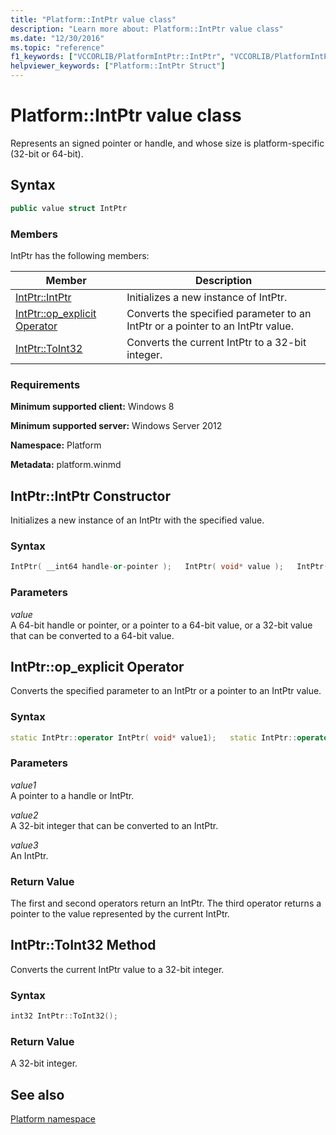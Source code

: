 ```yaml
---
title: "Platform::IntPtr value class"
description: "Learn more about: Platform::IntPtr value class"
ms.date: "12/30/2016"
ms.topic: "reference"
f1_keywords: ["VCCORLIB/PlatformIntPtr::IntPtr", "VCCORLIB/PlatformIntPtr::op_explicit Operator", "VCCORLIB/PlatformIntPtr::ToInt32"]
helpviewer_keywords: ["Platform::IntPtr Struct"]
---
```

# Platform::IntPtr value class

Represents an signed pointer or handle, and whose size is platform-specific (32-bit or 64-bit).

## Syntax

```cpp
public value struct IntPtr
```

### Members

IntPtr has the following members:

|Member|Description|
|------------|-----------------|
|[IntPtr::IntPtr](#ctor)|Initializes a new instance of IntPtr.|
|[IntPtr::op_explicit Operator](#op-explicit)|Converts the specified parameter to an IntPtr or a pointer to an IntPtr value.|
|[IntPtr::ToInt32](#toint32)|Converts the current IntPtr to a 32-bit integer.|

### Requirements

**Minimum supported client:** Windows 8

**Minimum supported server:** Windows Server 2012

**Namespace:** Platform

**Metadata:** platform.winmd

## <a name="ctor"></a> IntPtr::IntPtr Constructor

Initializes a new instance of an IntPtr with the specified value.

### Syntax

```cpp
IntPtr( __int64 handle-or-pointer );   IntPtr( void* value );   IntPtr( int 32-bit_value );
```

### Parameters

*value*<br/>
A 64-bit handle or pointer, or a pointer to a 64-bit value, or a 32-bit value that can be converted to a 64-bit value.

## <a name="op-explicit"></a> IntPtr::op_explicit Operator

Converts the specified parameter to an IntPtr or a pointer to an IntPtr value.

### Syntax

```cpp
static IntPtr::operator IntPtr( void* value1);   static IntPtr::operator IntPtr( int value2);   static IntPtr::operator void*( IntPtr value3 );
```

### Parameters

*value1*<br/>
A pointer to a handle or IntPtr.

*value2*<br/>
A 32-bit integer that can be converted to an IntPtr.

*value3*<br/>
An IntPtr.

### Return Value

The first and second operators return an IntPtr. The third operator returns a pointer to the value represented by the current IntPtr.

## <a name="toint32"></a> IntPtr::ToInt32 Method

Converts the current IntPtr value to a 32-bit integer.

### Syntax

```cpp
int32 IntPtr::ToInt32();
```

### Return Value

A 32-bit integer.

## See also

[Platform namespace](../cppcx/platform-namespace-c-cx.md)

